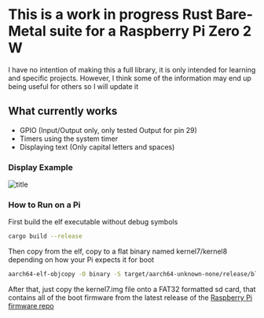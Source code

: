 # This is a work in progress Rust Bare-Metal suite for a Raspberry Pi Zero 2 W

I have no intention of making this a full library, it is only intended for learning and specific projects. However, I think some of the information may end up being useful for others so I will update it 

## What currently works

* GPIO (Input/Output only, only tested Output for pin 29)
* Timers using the system timer
* Displaying text (Only capital letters and spaces)

### Display Example

![title](images/hello_world.png)

### How to Run on a Pi

First build the elf executable without debug symbols
```sh
cargo build --release
```
Then copy from the elf, copy to a flat binary named kernel7/kernel8 depending on how your Pi expects it for boot
```sh
aarch64-elf-objcopy -O binary -S target/aarch64-unknown-none/release/blinky ./kernel7.img
```
After that, just copy the kernel7.img file onto a FAT32 formatted sd card, that contains all of the boot firmware from the latest release of the [Raspberry Pi firmware repo](https://github.com/raspberrypi/firmware/releases)
